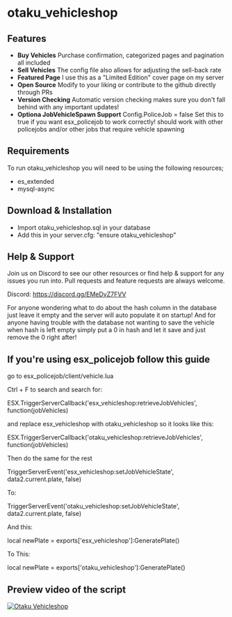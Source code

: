 # otaku_vehicleshop

## Features

- **Buy Vehicles**
Purchase confirmation, categorized pages and pagination all included
- **Sell Vehicles**
The config file also allows for adjusting the sell-back rate
- **Featured Page**
I use this as a "Limited Edition" cover page on my server
- **Open Source**
Modify to your liking or contribute to the github directly through PRs
- **Version Checking**
Automatic version checking makes sure you don't fall behind with any important updates!
- **Optiona JobVehicleSpawn Support**
Config.PoliceJob = false Set this to true if you want esx_policejob to work correctly! should work with other policejobs and/or other jobs that require vehicle spawning

## Requirements

To run otaku_vehicleshop you will need to be using the following resources;

- es_extended
- mysql-async

## Download & Installation

- Import otaku_vehicleshop.sql in your database
- Add this in your server.cfg: "ensure otaku_vehicleshop"

## Help & Support

Join us on Discord to see our other resources or find help & support for any issues you run into.
Pull requests and feature requests are always welcome.

Discord: https://discord.gg/EMeDvZ7FVV

For anyone wondering what to do about the hash column in the database just leave it empty and the server will auto populate it on startup!
And for anyone having trouble with the database not wanting to save the vehicle when hash is left empty simply put a 0 in hash and let it save and just remove the 0 right after!

## If you're using esx_policejob follow this guide

go to esx_policejob/client/vehicle.lua

Ctrl + F to search and search for:

ESX.TriggerServerCallback('esx_vehicleshop:retrieveJobVehicles', function(jobVehicles)

and replace esx_vehicleshop with otaku_vehicleshop so it looks like this:

ESX.TriggerServerCallback('otaku_vehicleshop:retrieveJobVehicles', function(jobVehicles)

Then do the same for the rest

TriggerServerEvent('esx_vehicleshop:setJobVehicleState', data2.current.plate, false)

To:

TriggerServerEvent('otaku_vehicleshop:setJobVehicleState', data2.current.plate, false)

And this:

local newPlate = exports['esx_vehicleshop']:GeneratePlate()

To This:

local newPlate = exports['otaku_vehicleshop']:GeneratePlate()


## Preview video of the script
[![Otaku Vehicleshop](https://i.imgur.com/sUexFGm.png)](https://www.youtube.com/watch?v=o1ak6P9nf98 "Otaku Vehicleshop")
